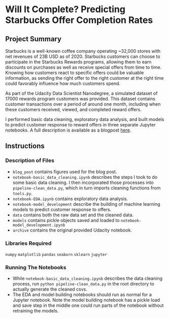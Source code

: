 # Will It Complete? Predicting Starbucks Offer Completion Rates
## Project Summary

Starbucks is a well-known coffee company operating ~32,000 stores with net revenues of 23B USD as of 2020. Starbucks customers can choose to participate in the Starbucks Rewards programs, allowing them to earn discounts on purchases as well as receive special offers from time to time. Knowing how customers react to specific offers could be valuable information, as sending the right offer to the right customer at the right time could favorably influence how much customers spend.

As part of the Udacity Data Scientist Nanodegree, a simulated dataset of 17000 rewards program customers was provided. This dataset contains customer transactions over a period of around one month, including when these customers received, viewed, and completed reward offers.

I performed basic data cleaning, exploratory data analysis, and built models to predict customer response to reward offers in three separate Jupyter notebooks. A full description is available as a blogpost [here](https://medium.com/@aKOwong/94e4d82e0e5b).


## Instructions
### Description of Files

- `blog_post` contains figures used for the blog post.
- `notebook-basic_data_cleaning.ipynb` describes the steps I took to do some basic data cleaning. I then incorporated those processes into `pipeline-clean_data.py`, which in turn imports cleaning functions from `tools.py`.
- `notebook-EDA.ipynb` contains exploratory data analysis.
- `notebook-model_development` describe the building of machine learning models to predict customer response to offers.
- `data` contains both the raw data set and the cleaned data.
- `models` contains pickle objects saved and loaded to `notebook-model_development.ipynb`
- `archive` contains the original provided Udacity notebook.

### Libraries Required
`numpy`
`matplotlib`
`pandas`
`seaborn`
`sklearn`
`jupyter`


### Running The Notebooks
- While `notebook-basic_data_cleaning.ipynb` describes the data cleaning process, run `python pipeline-clean_data.py` in the root directory to actually generate the cleaned csvs.
- The EDA and model building notebooks should run as normal for a Jupyter notebook. Note the model building notebook has a pickle load and save step in the middle one could run parts of the notebook without retraining the models.